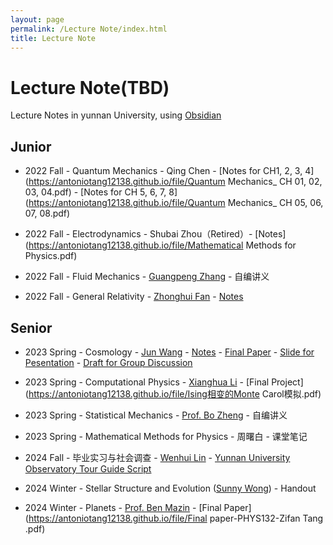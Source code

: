 ```yaml
---
layout: page
permalink: /Lecture Note/index.html
title: Lecture Note
---
```

# Lecture Note(TBD)

Lecture Notes in yunnan University, using [Obsidian](https://obsidian.md/)
## Junior
- 2022 Fall - Quantum Mechanics - Qing Chen - [Notes for CH1, 2, 3, 4](https://antoniotang12138.github.io/file/Quantum Mechanics_ CH 01, 02, 03, 04.pdf) - [Notes for CH 5, 6, 7, 8](https://antoniotang12138.github.io/file/Quantum Mechanics_ CH 05, 06, 07, 08.pdf)
- 2022 Fall - Electrodynamics - Shubai Zhou（Retired）- [Notes](https://antoniotang12138.github.io/file/Mathematical Methods for Physics.pdf) 
   
- 2022 Fall - Fluid Mechanics - [Guangpeng Zhang](http://www.science.ynu.edu.cn/info/1058/1090.htm) - 自编讲义
- 2022 Fall - General Relativity - [Zhonghui Fan](http://www.astro.ynu.edu.cn/info/1008/1086.htm) - [Notes](https://antoniotang12138.github.io/file/General-Relativity-LectureNotes-Zifan.pdf)<br> 

## Senior
- 2023 Spring - Cosmology - [Jun Wang](http://www.science.ynu.edu.cn/info/1042/1108.htm) - [Notes](https://antoniotang12138.github.io/file/Cosmology-LectureNotes-Zifan.pdf) - [Final Paper](https://antoniotang12138.github.io/file/宇宙学常数与真空能.pdf) - [Slide for Pesentation](https://antoniotang12138.github.io/file/物理宇宙学-Pre.pdf) - [Draft for Group Discussion](https://antoniotang12138.github.io/file/GroupDiscussion.pdf)

- 2023 Spring - Computational Physics - [Xianghua Li](http://www.science.ynu.edu.cn/info/1058/1122.htm) - [Final Project](https://antoniotang12138.github.io/file/Ising相变的Monte Carol模拟.pdf)
- 2023 Spring - Statistical Mechanics - [Prof. Bo Zheng](https://person.zju.edu.cn/0001056) - 自编讲义
- 2023 Spring - Mathematical Methods for Physics - 周曙白 - 课堂笔记<br>
- 2024 Fall - 毕业实习与社会调查 - [Wenhui Lin](http://www.astro.ynu.edu.cn/info/1008/1237.htm) - [Yunnan University Observatory Tour Guide Script](https://antoniotang12138.github.io/file/天文台导游解说词-汤子凡-李桉锐-折慕凡.pdf)

- 2024 Winter - Stellar Structure and Evolution ([Sunny Wong](https://www.physics.ucsb.edu/people/sunny-wong)) - Handout
- 2024 Winter - Planets - [Prof. Ben Mazin](https://www.physics.ucsb.edu/people/benjamin-mazin) - [Final Paper](https://antoniotang12138.github.io/file/Final paper-PHYS132-Zifan Tang .pdf)<br>
